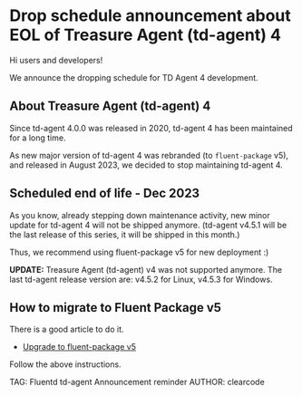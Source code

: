 # Drop schedule announcement about EOL of Treasure Agent (td-agent) 4

Hi users and developers!

We announce the dropping schedule for TD Agent 4 development.

## About Treasure Agent (td-agent) 4

Since td-agent 4.0.0 was released in 2020, td-agent 4 has been maintained for a long time.

As new major version of td-agent 4 was rebranded (to `fluent-package` v5), and released in August 2023,
we decided to stop maintaining td-agent 4.

## Scheduled end of life - Dec 2023

As you know, already stepping down maintenance activity, new minor update for td-agent 4 will not be shipped anymore.
(td-agent v4.5.1 will be the last release of this series, it will be shipped in this month.)

Thus, we recommend using fluent-package v5 for new deployment :)

<div markdown="span" class="alert alert-danger" role="alert">
<b>UPDATE:</b> Treasure Agent (td-agent) v4 was not supported anymore. The last td-agent release version are: v4.5.2 for Linux, v4.5.3 for Windows.
</div>

## How to migrate to Fluent Package v5

There is a good article to do it.

* [Upgrade to fluent-package v5](upgrade-td-agent-v4-to-v5)

Follow the above instructions.

TAG: Fluentd td-agent Announcement reminder
AUTHOR: clearcode



